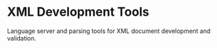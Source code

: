 # XML Development Tools

Language server and parsing tools for XML document development and validation.
